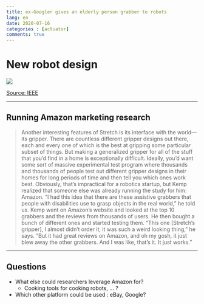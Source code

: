 ```yaml
---
title: ex-Googler gives an elderly person grabber to robots
lang: en
date: 2020-07-16
categories : [actuator]
comments: true
---
```


# New robot design
![](https://spectrum.ieee.org/image/MzY1OTY4NQ.jpeg)

[Source: IEEE](https://spectrum.ieee.org/automaton/robotics/home-robots/hello-robots-stretch-mobile-manipulator)

---

## Running Amazon marketing research 

> Another interesting features of Stretch is its interface with the world—its gripper. There are countless different gripper designs out there, each and every one of which is the best at gripping some particular subset of things. But making a generalized gripper for all of the stuff that you’d find in a home is exceptionally difficult. Ideally, you’d want some sort of massive experimental test program where thousands and thousands of people test out different gripper designs in their homes for long periods of time and then tell you which ones work best. Obviously, that’s impractical for a robotics startup, but Kemp realized that someone else was already running the study for him: Amazon.
> “I had this idea that there are these assistive grabbers that people with disabilities use to grasp objects in the real world,” he told us. Kemp went on Amazon’s website and looked at the top 10 grabbers and the reviews from thousands of users. He then bought a bunch of different ones and started testing them. “This one [Stretch’s gripper], I almost didn’t order it, it was such a weird looking thing,” he says. “But it had great reviews on Amazon, and oh my gosh, it just blew away the other grabbers. And I was like, that’s it. It just works.”

---

## Questions

* What else could researchers leverage Amazon for? 
    * Cooking tools for cooking robots, ... ?
* Which other platform could be used : eBay, Google?
